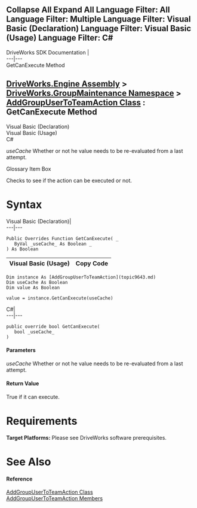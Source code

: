 Collapse All Expand All Language Filter: All  Language Filter: Multiple  Language Filter: Visual Basic (Declaration) Language Filter: Visual Basic (Usage) Language Filter: C#  
---  
DriveWorks SDK Documentation  |   
---|---  
GetCanExecute Method   
  
[DriveWorks.Engine Assembly](topic2156.md) > [DriveWorks.GroupMaintenance Namespace](topic9628.md) > [AddGroupUserToTeamAction Class](topic9643.md) : GetCanExecute Method  
---  
  
Visual Basic (Declaration)    
Visual Basic (Usage)    
C# 

_useCache_
    Whether or not he value needs to be re-evaluated from a last attempt.

Glossary Item Box

Checks to see if the action can be executed or not. 

# Syntax

Visual Basic (Declaration)|   
---|---  
      
    
    Public Overrides Function GetCanExecute( _
       ByVal _useCache_ As Boolean _
    ) As Boolean  
  
Visual Basic (Usage)| Copy Code  
---|---  
      
    
    Dim instance As [AddGroupUserToTeamAction](topic9643.md)
    Dim useCache As Boolean
    Dim value As Boolean
     
    value = instance.GetCanExecute(useCache)  
  
C#|   
---|---  
      
    
    public override bool GetCanExecute( 
       bool _useCache_
    )  
  
#### Parameters

 _useCache_
    Whether or not he value needs to be re-evaluated from a last attempt.

#### Return Value

True if it can execute.

# Requirements

**Target Platforms:** Please see DriveWorks software prerequisites.

# See Also

#### Reference

[AddGroupUserToTeamAction Class](topic9643.md)   
[AddGroupUserToTeamAction Members](topic9644.md)


